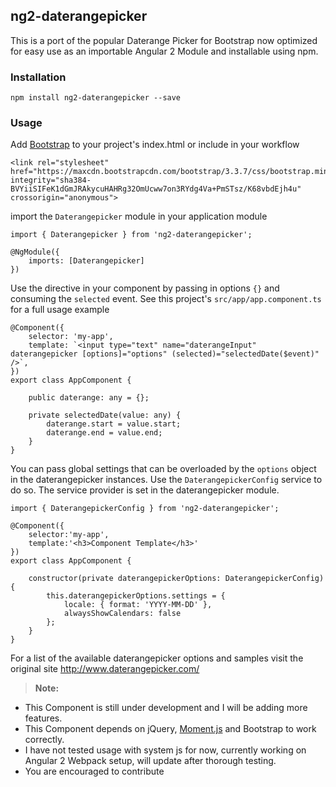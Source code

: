 ## ng2-daterangepicker
This is a port of the popular Daterange Picker for Bootstrap now optimized for easy use as an importable Angular 2 Module and installable using npm.

### Installation
```
npm install ng2-daterangepicker --save
```

### Usage

Add [Bootstrap](http://getbootstrap.com/) to your project's index.html or include in your workflow

```
<link rel="stylesheet" href="https://maxcdn.bootstrapcdn.com/bootstrap/3.3.7/css/bootstrap.min.css" integrity="sha384-BVYiiSIFeK1dGmJRAkycuHAHRg32OmUcww7on3RYdg4Va+PmSTsz/K68vbdEjh4u" crossorigin="anonymous">
```

import the `Daterangepicker` module in your application module

```
import { Daterangepicker } from 'ng2-daterangepicker';

@NgModule({
    imports: [Daterangepicker]
})

```

Use the directive in your component by passing in options `{}` and consuming the `selected` event.
See this project's `src/app/app.component.ts` for a full usage example

```
@Component({
    selector: 'my-app',
    template: `<input type="text" name="daterangeInput" daterangepicker [options]="options" (selected)="selectedDate($event)" />`,
})
export class AppComponent {

    public daterange: any = {};

    private selectedDate(value: any) {
        daterange.start = value.start;
        daterange.end = value.end;
    }
}
```

You can pass global settings that can be overloaded by the `options` object in the daterangepicker instances. Use the `DaterangepickerConfig` service to do so. The service provider is set in the daterangepicker module.

```
import { DaterangepickerConfig } from 'ng2-daterangepicker';

@Component({
    selector:'my-app',
    template:'<h3>Component Template</h3>'
})
export class AppComponent {

    constructor(private daterangepickerOptions: DaterangepickerConfig) {
        this.daterangepickerOptions.settings = {
            locale: { format: 'YYYY-MM-DD' },
            alwaysShowCalendars: false
        };
    }
}
```
For a list of the available daterangepicker options and samples visit the original site http://www.daterangepicker.com/

> **Note:**
* This Component is still under development and I will be adding more features.
* This Component depends on jQuery, [Moment.js](http://momentjs.com/) and Bootstrap to work correctly.
* I have not tested usage with system js for now, currently working on Angular 2 Webpack setup, will update after thorough testing.
* You are encouraged to contribute
